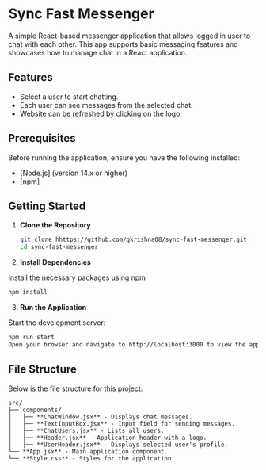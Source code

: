 # **Sync Fast Messenger**

A simple React-based messenger application that allows logged in user to chat with each other. This app supports basic messaging features and showcases how to manage chat in a React application.

## Features

- Select a user to start chatting.
- Each user can see messages from the selected chat.
- Website can be refreshed by clicking on the logo.

## Prerequisites

Before running the application, ensure you have the following installed:

- [Node.js] (version 14.x or higher)
- [npm]

## Getting Started

1. **Clone the Repository**

   ```bash
   git clone hhttps://github.com/gkrishna08/sync-fast-messenger.git
   cd sync-fast-messenger
   ```

2. **Install Dependencies**

Install the necessary packages using npm
   ```bash
   npm install
   ```

3. **Run the Application**

Start the development server:
   ```bash
   npm run start
   Open your browser and navigate to http://localhost:3000 to view the application.
   ```
## File Structure

Below is the file structure for this project:

```plaintext
src/
├── components/
│   ├── **ChatWindow.jsx** - Displays chat messages.
│   ├── **TextInputBox.jsx** - Input field for sending messages.
│   ├── **ChatUsers.jsx** - Lists all users.
│   ├── **Header.jsx** - Application header with a logo.
│   ├── **UserHeader.jsx** - Displays selected user's profile.
└── **App.jsx** - Main application component.
└── **Style.css** - Styles for the application.
